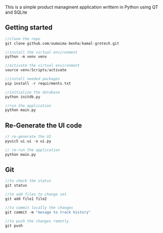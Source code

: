 This is a simple product managment application writtern in Python using QT and SQLite

## Getting started

```c
//clone the repo
git clone github.com/oumaima-benha/kamal-grotech.git

//install the virtual environment
python -m venv venv

//activate the virtual environment
source venv/Scripts/activate

//install needed packages
pip install -r requirments.txt

//initialize the database
python initdb.py

//run the application
python main.py
```

## Re-Generate the UI code

```c
// re-generate the UI
pyuic5 ui.ui -o ui.py

// re-run the application
python main.py
```

## Git

```c
//to check the status
git status

//to add files to change set
git add file1 file2 

//to commit locally the changes
git commit -m "mesage to track history"

//to push the changes remotly
git push
```